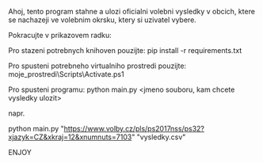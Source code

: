 Ahoj,
tento program stahne a ulozi oficialni volebni vysledky v obcich, ktere se nachazeji ve volebnim okrsku, ktery si uzivatel vybere. 

Pokracujte v prikazovem radku:

Pro stazeni potrebnych knihoven pouzijte:
  pip install -r requirements.txt

Pro spusteni potrebneho virtualniho prostredi pouzijte:
  moje_prostredi\Scripts\Activate.ps1

Pro spusteni programu:
  python main.py <odkaz na stranku vybraneho okrsku> <jmeno souboru, kam chcete vysledky ulozit>
  
  napr.
  
  python main.py "https://www.volby.cz/pls/ps2017nss/ps32?xjazyk=CZ&xkraj=12&xnumnuts=7103" "vysledky.csv"

ENJOY
